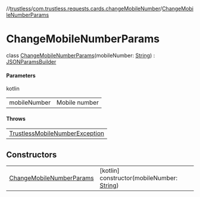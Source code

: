 //[trustless](../../../index.md)/[com.trustless.requests.cards.changeMobileNumber](../index.md)/[ChangeMobileNumberParams](index.md)

# ChangeMobileNumberParams

class [ChangeMobileNumberParams](index.md)(mobileNumber: [String](https://kotlinlang.org/api/latest/jvm/stdlib/kotlin/-string/index.html)) : [JSONParamsBuilder](../../com.trustless.params/-j-s-o-n-params-builder/index.md)

#### Parameters

kotlin

| | |
|---|---|
| mobileNumber | Mobile number |

#### Throws

| |
|---|
| [TrustlessMobileNumberException](../../com.trustless.exceptions/-trustless-mobile-number-exception/index.md) |

## Constructors

| | |
|---|---|
| [ChangeMobileNumberParams](-change-mobile-number-params.md) | [kotlin]<br>constructor(mobileNumber: [String](https://kotlinlang.org/api/latest/jvm/stdlib/kotlin/-string/index.html)) |
